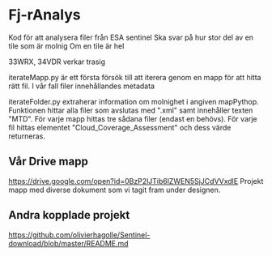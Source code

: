 # Fj-rAnalys
Kod för att analysera filer från ESA sentinel
Ska svar på hur stor del av en tile som är molnig
Om en tile är hel

33WRX, 34VDR verkar trasig

iterateMapp.py är ett första försök till att iterera genom en mapp för att hitta rätt fil. I vår fall filer innehållandes metadata

iterateFolder.py extraherar information om molnighet i angiven mapPythop. Funktionen hittar alla filer som avslutas med ".xml" samt innehåller texten "MTD". För varje mapp hittas tre sådana filer (endast en behövs). För varje fil hittas elementet "Cloud_Coverage_Assessment" och dess värde returneras.
## Vår Drive mapp
https://drive.google.com/open?id=0BzP2lJTib6lZWEN5SjJCdVVxdlE Projekt mapp med diverse dokument som vi tagit fram under designen.

## Andra kopplade projekt
https://github.com/olivierhagolle/Sentinel-download/blob/master/README.md
